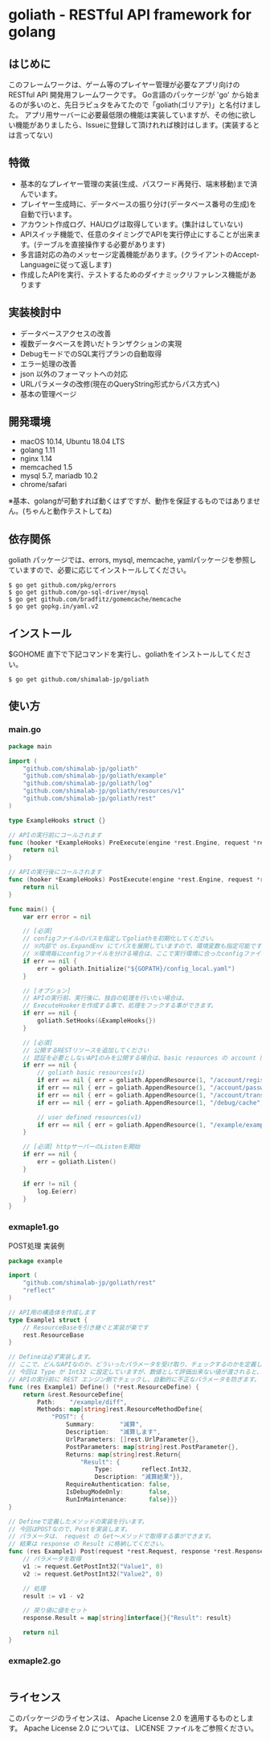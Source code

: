# goliath - RESTful API framework for golang

はじめに
------

このフレームワークは、ゲーム等のプレイヤー管理が必要なアプリ向けの RESTful API 開発用フレームワークです。
Go言語のパッケージが 'go' から始まるのが多いのと、先日ラピュタをみてたので「goliath(ゴリアテ)」と名付けました。
アプリ用サーバーに必要最低限の機能は実装していますが、その他に欲しい機能がありましたら、Issueに登録して頂けれれば検討はします。(実装するとは言ってない)


特徴
----

* 基本的なプレイヤー管理の実装(生成、パスワード再発行、端末移動)まで済んでいます。
* プレイヤー生成時に、データベースの振り分け(データベース番号の生成)を自動で行います。
* アカウント作成ログ、HAUログは取得しています。(集計はしていない)
* APIスイッチ機能で、任意のタイミングでAPIを実行停止にすることが出来ます。(テーブルを直接操作する必要があります)
* 多言語対応の為のメッセージ定義機能があります。(クライアントのAccept-Languageに従って返します)
* 作成したAPIを実行、テストするためのダイナミックリファレンス機能があります


実装検討中
--------

* データベースアクセスの改善
* 複数データベースを跨いだトランザクションの実現
* DebugモードでのSQL実行プランの自動取得
* エラー処理の改善
* json 以外のフォーマットへの対応
* URLパラメータの改修(現在のQueryString形式からパス方式へ)
* 基本の管理ページ


開発環境
------

* macOS 10.14, Ubuntu 18.04 LTS
* golang 1.11
* nginx 1.14
* memcached 1.5
* mysql 5.7, mariadb 10.2
* chrome/safari

※基本、golangが可動すれば動くはずですが、動作を保証するものではありません。(ちゃんと動作テストしてね)


依存関係
------

goliath パッケージでは、errors, mysql, memcache, yamlパッケージを参照していますので、必要に応じてインストールしてください。
```
$ go get github.com/pkg/errors
$ go get github.com/go-sql-driver/mysql
$ go get github.com/bradfitz/gomemcache/memcache
$ go get gopkg.in/yaml.v2
```


インストール
---------

$GOHOME 直下で下記コマンドを実行し、goliathをインストールしてください。
```
$ go get github.com/shimalab-jp/goliath
```


使い方
------

### main.go
```Go
package main

import (
    "github.com/shimalab-jp/goliath"
    "github.com/shimalab-jp/goliath/example"
    "github.com/shimalab-jp/goliath/log"
    "github.com/shimalab-jp/goliath/resources/v1"
    "github.com/shimalab-jp/goliath/rest"
)

type ExampleHooks struct {}

// APIの実行前にコールされます
func (hooker *ExampleHooks) PreExecute(engine *rest.Engine, request *rest.Request, response *rest.Response) (error) {
    return nil
}

// APIの実行後にコールされます
func (hooker *ExampleHooks) PostExecute(engine *rest.Engine, request *rest.Request, response *rest.Response) (error) {
    return nil
}

func main() {
    var err error = nil

    // [必須]
    // configファイルのパスを指定してgoliathを初期化してください。
    // ※内部で os.ExpandEnv にてパスを展開していますので、環境変数も指定可能です。
    // ※環境毎にconfigファイルを分ける場合は、ここで実行環境に合ったconfigファイルを指定してください。
    if err == nil {
        err = goliath.Initialize("${GOPATH}/config_local.yaml")
    }

    // [オプション]
    // APIの実行前、実行後に、独自の処理を行いたい場合は、
    // ExecuteHookerを作成する事で、処理をフックする事ができます。
    if err == nil {
        goliath.SetHooks(&ExampleHooks{})
    }

    // [必須]
    // 公開するRESTリソースを追加してください
    // 認証を必要としないAPIのみを公開する場合は、basic resources の account 関連は削除で。
    if err == nil {
        // goliath basic resources(v1)
        if err == nil { err = goliath.AppendResource(1, "/account/regist",   &v1.AccountRegist{}) }
        if err == nil { err = goliath.AppendResource(1, "/account/password", &v1.AccountPassword{}) }
        if err == nil { err = goliath.AppendResource(1, "/account/trans",    &v1.AccountTrans{}) }
        if err == nil { err = goliath.AppendResource(1, "/debug/cache",      &v1.DebugCache{}) }

        // user defined resources(v1)
        if err == nil { err = goliath.AppendResource(1, "/example/example1", &example.Example1{}) }
    }

    // [必須] httpサーバーのListenを開始
    if err == nil {
        err = goliath.Listen()
    }

    if err != nil {
        log.Ee(err)
    }
}
```

### exmaple1.go
POST処理 実装例
```Go
package example

import (
    "github.com/shimalab-jp/goliath/rest"
    "reflect"
)

// API用の構造体を作成します
type Example1 struct {
    // ResourceBaseを引き継ぐと実装が楽です
    rest.ResourceBase
}

// Defineは必ず実装します。
// ここで、どんなAPIなのか、どういったパラメータを受け取り、チェックするのかを定義します。
// 今回は Type が Int32 に設定していますが、数値として評価出来ない値が渡されると、
// APIの実行前に REST エンジン側でチェックし、自動的に不正なパラメータを防ぎます。
func (res Example1) Define() (*rest.ResourceDefine) {
    return &rest.ResourceDefine{
        Path:    "/example/diff",
        Methods: map[string]rest.ResourceMethodDefine{
            "POST": {
                Summary:       "減算",
                Description:   "減算します",
                UrlParameters: []rest.UrlParameter{},
                PostParameters: map[string]rest.PostParameter{},
                Returns: map[string]rest.Return{
                    "Result": {
                        Type:        reflect.Int32,
                        Description: "減算結果"}},
                RequireAuthentication: false,
                IsDebugModeOnly:       false,
                RunInMaintenance:      false}}}
}

// Defineで定義したメソッドの実装を行います。
// 今回はPOSTなので、Postを実装します。
// パラメータは、 request の Get〜メソッドで取得する事ができます。
// 結果は response の Result に格納してください。
func (res Example1) Post(request *rest.Request, response *rest.Response) (error) {
    // パラメータを取得
    v1 := request.GetPostInt32("Value1", 0)
    v2 := request.GetPostInt32("Value2", 0)

    // 処理
    result := v1 - v2

    // 戻り値に値をセット
    response.Result = map[string]interface{}{"Result": result}

    return nil
}
```

### exmaple2.go
```Go
```


ライセンス
--------

このパッケージのライセンスは、 Apache License 2.0 を適用するものとします。
Apache License 2.0 については、 LICENSE ファイルをご参照ください。

